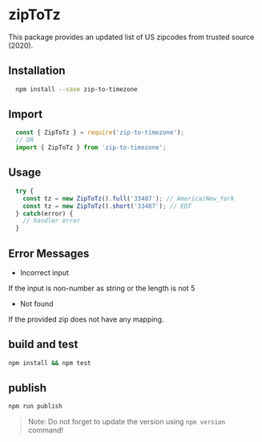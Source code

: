 # zipToTz

This package provides an updated list of US zipcodes from trusted source (2020).

## Installation 

```bash
  npm install --save zip-to-timezone
```

## Import

```javascript
  const { ZipToTz } = require('zip-to-timezone');
  // OR
  import { ZipToTz } from 'zip-to-timezone';
```

## Usage

```javascript
  try {
    const tz = new ZipToTz().full('33487'); // America/New_York
    const tz = new ZipToTz().short('33487'); // EDT 
  } catch(error) {
    // handler error  
  }
```

## Error Messages

- Incorrect input

If the input is non-number as string or the length is not 5

- Not found

If the provided zip does not have any mapping.

## build and test

```bash
npm install && npm test
```

## publish

```bash
npm run publish
```

> Note: Do not forget to update the version using `npm version` command!
